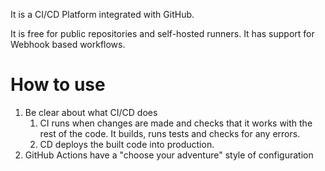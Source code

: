 It is a CI/CD Platform integrated with GitHub.

It is free for public repositories and self-hosted runners.
It has support for Webhook based workflows.

# How to use
1. Be clear about what CI/CD does
	1. CI runs when changes are made and checks that it works with the rest of the code. It builds, runs tests and checks for any errors.
	2. CD deploys the built code into production.
2. GitHub Actions have a "choose your adventure" style of configuration
